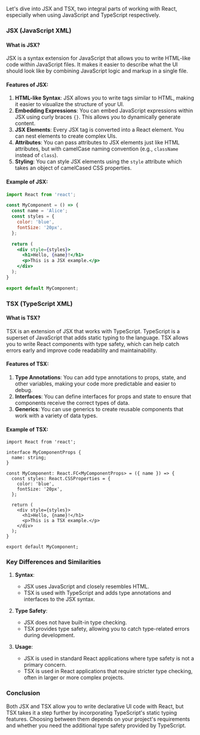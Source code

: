 Let's dive into JSX and TSX, two integral parts of working with React, especially when using JavaScript and TypeScript respectively.

### JSX (JavaScript XML)

#### **What is JSX?**
JSX is a syntax extension for JavaScript that allows you to write HTML-like code within JavaScript files. It makes it easier to describe what the UI should look like by combining JavaScript logic and markup in a single file.

#### **Features of JSX:**
1. **HTML-like Syntax**: JSX allows you to write tags similar to HTML, making it easier to visualize the structure of your UI.
2. **Embedding Expressions**: You can embed JavaScript expressions within JSX using curly braces `{}`. This allows you to dynamically generate content.
3. **JSX Elements**: Every JSX tag is converted into a React element. You can nest elements to create complex UIs.
4. **Attributes**: You can pass attributes to JSX elements just like HTML attributes, but with camelCase naming convention (e.g., `className` instead of `class`).
5. **Styling**: You can style JSX elements using the `style` attribute which takes an object of camelCased CSS properties.

#### **Example of JSX:**
```jsx
import React from 'react';

const MyComponent = () => {
  const name = 'Alice';
  const styles = {
    color: 'blue',
    fontSize: '20px',
  };

  return (
    <div style={styles}>
      <h1>Hello, {name}!</h1>
      <p>This is a JSX example.</p>
    </div>
  );
}

export default MyComponent;
```

### TSX (TypeScript XML)

#### **What is TSX?**
TSX is an extension of JSX that works with TypeScript. TypeScript is a superset of JavaScript that adds static typing to the language. TSX allows you to write React components with type safety, which can help catch errors early and improve code readability and maintainability.

#### **Features of TSX:**
1. **Type Annotations**: You can add type annotations to props, state, and other variables, making your code more predictable and easier to debug.
2. **Interfaces**: You can define interfaces for props and state to ensure that components receive the correct types of data.
3. **Generics**: You can use generics to create reusable components that work with a variety of data types.

#### **Example of TSX:**
```tsx
import React from 'react';

interface MyComponentProps {
  name: string;
}

const MyComponent: React.FC<MyComponentProps> = ({ name }) => {
  const styles: React.CSSProperties = {
    color: 'blue',
    fontSize: '20px',
  };

  return (
    <div style={styles}>
      <h1>Hello, {name}!</h1>
      <p>This is a TSX example.</p>
    </div>
  );
}

export default MyComponent;
```

### Key Differences and Similarities

1. **Syntax**:
   - JSX uses JavaScript and closely resembles HTML.
   - TSX is used with TypeScript and adds type annotations and interfaces to the JSX syntax.

2. **Type Safety**:
   - JSX does not have built-in type checking.
   - TSX provides type safety, allowing you to catch type-related errors during development.

3. **Usage**:
   - JSX is used in standard React applications where type safety is not a primary concern.
   - TSX is used in React applications that require stricter type checking, often in larger or more complex projects.

### Conclusion

Both JSX and TSX allow you to write declarative UI code with React, but TSX takes it a step further by incorporating TypeScript's static typing features. Choosing between them depends on your project's requirements and whether you need the additional type safety provided by TypeScript.

